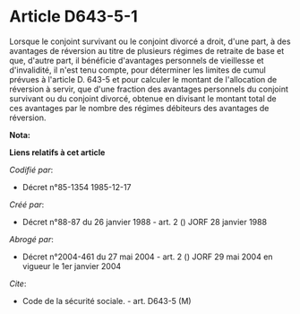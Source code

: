 # Article D643-5-1

Lorsque le conjoint survivant ou le conjoint divorcé a droit, d'une part, à des avantages de réversion au titre de plusieurs
régimes de retraite de base et que, d'autre part, il bénéficie d'avantages personnels de vieillesse et d'invalidité, il n'est
tenu compte, pour déterminer les limites de cumul prévues à l'article D. 643-5 et pour calculer le montant de l'allocation de
réversion à servir, que d'une fraction des avantages personnels du conjoint survivant ou du conjoint divorcé, obtenue en
divisant le montant total de ces avantages par le nombre des régimes débiteurs des avantages de réversion.

**Nota:**



**Liens relatifs à cet article**

_Codifié par_:

  - Décret n°85-1354 1985-12-17

_Créé par_:

  - Décret n°88-87 du 26 janvier 1988 - art. 2 () JORF 28 janvier 1988

_Abrogé par_:

  - Décret n°2004-461 du 27 mai 2004 - art. 2 () JORF 29 mai 2004 en vigueur le 1er janvier 2004

_Cite_:

  - Code de la sécurité sociale. - art. D643-5 (M)
